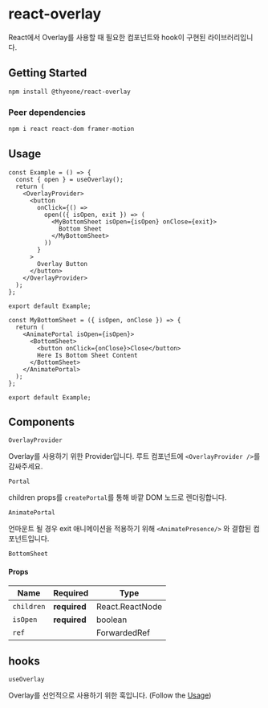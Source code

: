 # react-overlay

React에서 Overlay를 사용할 때 필요한 컴포넌트와 hook이 구현된 라이브러리입니다.

## Getting Started

```sh
npm install @thyeone/react-overlay

```

### Peer dependencies

```sh
npm i react react-dom framer-motion
```

## Usage

```tsx
const Example = () => {
  const { open } = useOverlay();
  return (
    <OverlayProvider>
      <button
        onClick={() =>
          open(({ isOpen, exit }) => (
            <MyBottomSheet isOpen={isOpen} onClose={exit}>
              Bottom Sheet
            </MyBottomSheet>
          ))
        }
      >
        Overlay Button
      </button>
    </OverlayProvider>
  );
};

export default Example;

const MyBottomSheet = ({ isOpen, onClose }) => {
  return (
    <AnimatePortal isOpen={isOpen}>
      <BottomSheet>
        <button onClick={onClose}>Close</button>
        Here Is Bottom Sheet Content
      </BottomSheet>
    </AnimatePortal>
  );
};

export default Example;
```

## Components

`OverlayProvider`

Overlay를 사용하기 위한 Provider입니다. 루트 컴포넌트에 `<OverlayProvider />`를 감싸주세요.

`Portal`

children props를 `createPortal`를 통해 바깥 DOM 노드로 렌더링합니다.

`AnimatePortal`

언마운트 될 경우 exit 애니메이션을 적용하기 위해 `<AnimatePresence/>` 와 결합된 컴포넌트입니다.

`BottomSheet`

#### Props

| Name       | Required     | Type                         |
| ---------- | ------------ | ---------------------------- |
| `children` | **required** | React.ReactNode              |
| `isOpen`   | **required** | boolean                      |
| `ref`      |              | ForwardedRef<HTMLDivElement> |

## hooks

`useOverlay`

Overlay를 선언적으로 사용하기 위한 훅입니다. (Follow the [Usage](#Usage))
